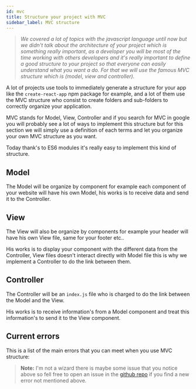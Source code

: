 ```yaml
---
id: mvc
title: Structure your project with MVC
sidebar_label: MVC structure
---
```

>*We covered a lot of topics with the javascript language until now but we didn't talk about the architecture of your project which is something really important, as a developer you will be most of the time working with others developers and it's really important to define a good structure to your project so that everyone can easily understand what you want a do. For that we will use the famous MVC structure which is (model, view and controller).*

A lot of projects use tools to immediately generate a structure for your app like the `create-react-app` npm package for example, and a lot of them use the MVC structure who consist to create folders and sub-folders to correctly organize your application.

MVC stands for Model, View, Controller and if you search for MVC in google you will probably see a lot of ways to implement this structure but for this section we will simply use a definition of each terms and let you organize your own MVC structure as you want.

Today thank's to ES6 modules it's really easy to implement this kind of structure.

## Model
The Model will be organize by component for example each component of your website will have his own Model, his works is to receive data and send it to the Controller.

## View
The View will also be organize by components for example your header will have his own View file, same for your footer etc..

His works is to display your component with the different data from the Controller, View files doesn't interact directly with Model file this is why we implement a Controller to do the link between them.

## Controller
The Controller will be an `index.js` file who is charged to do the link between the Model and the View.

His works is to receive information's from a Model component and treat this information's to send it to the View component.


## Current errors
This is a list of the main errors that you can meet when you use MVC structure:
> **Note:** I'm not a wizard there is maybe some issue that you notice above so fell free to open an issue in the [github repo](https://github.com/luctst/learn-javascript) if you find a new error not mentioned above.